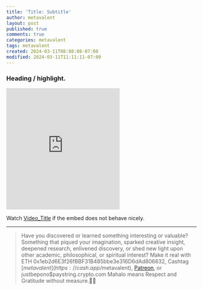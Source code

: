 ```yaml
---
title: 'Title: Subtitle'
author: metavalent
layout: post
published: true
comments: true
categories: metavalent
tags: metavalent
created: 2024-03-11T08:08:08-07:00
modified: 2024-03-11T11:11:11-07:00
---
```


<!-- Manual create timestamp if needed { date --iso-8601=seconds } -->

### Heading / highlight.

<!-- Post Content -->

<!-- Native HTML5 Embed - To use GitHub LFS storage be sure to append [code]?raw=true[/code]
<video class="center loading=”lazy” width="560" height="320" controls>
  <source src="https://github.com/metavalent/metavalent.github.io/blob/gh-pages/assets/audio-video/FILENAME.mp4?raw=true" type="video/mp4">
  <source src=src="https://github.com/metavalent/metavalent.github.io/blob/gh-pages/assets/audio-video/FILENAME.webm?raw=true" type="video/webm">
Your browser does not support the video tag.
</video>
-->

<!-- YouTube Player -->
<iframe id="ytplayer" type="text/html" class="center" loading="lazy loading=”lazy” width="560" height="320" src="https://www.youtube.com/embed/yYsVeYzbik" frameborder="0"></iframe>


Watch [Video_Title](https://youtu.be/JyYsVeYzbik) if the embed does not behave nicely.

<!-- HTML5 Audio Embed - To use GitHub LFS storage be sure to append [code]?raw=true[/code] 
<div class="center"> 
<audio controls>
  <source src="https://github.com/metavalent/metavalent.github.io/blob/gh-pages/assets/audio-video/FILENAME.mp4?raw=true" type="audio/mpeg">
  <source src="https://github.com/metavalent/metavalent.github.io/blob/gh-pages/assets/audio-video/FILENAME.mp4?raw=true" type="audio/ogg">
Your browser does not support the audio element.
</audio>
 -->

<!-- Custom thumbnail
![alt text](/assets/images/image.jpg "title")
RESIZE:
<img src="https://metavalent.com/assets/images/IMAGE.jpg loading=”lazy” width="300" height="300">
-->

---
> Have you discovered or learned something interesting or valuable? Something that piqued your imagination, sparked creative insight, deepened research, enlivened discovery, or shed new light upon other academic, philosophical, or spiritual interest? Make it real with ETH 0x1eb2d6E3f26fBBF31B485bbe3e316D6dAd806632, Cashtag [$metavalent](https://cash.app/$metavalent), [Patreon](https://patreon.com/metavalent), or justbepono$paystring.crypto.com Mahalo means Respect and Gratitude without measure.🙏🏼
